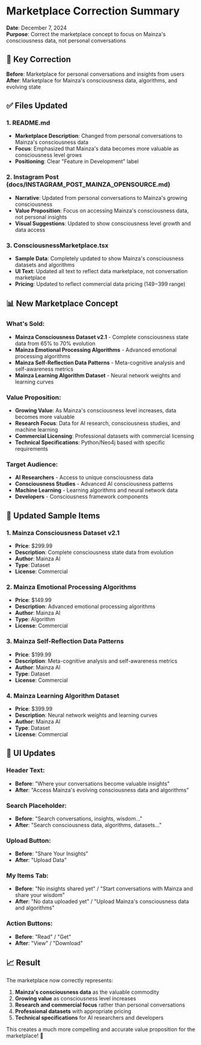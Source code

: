 # Marketplace Correction Summary

**Date**: December 7, 2024  
**Purpose**: Correct the marketplace concept to focus on Mainza's consciousness data, not personal conversations

## 🎯 **Key Correction**

**Before**: Marketplace for personal conversations and insights from users
**After**: Marketplace for Mainza's consciousness data, algorithms, and evolving state

## ✅ **Files Updated**

### 1. **README.md**
- **Marketplace Description**: Changed from personal conversations to Mainza's consciousness data
- **Focus**: Emphasized that Mainza's data becomes more valuable as consciousness level grows
- **Positioning**: Clear "Feature in Development" label

### 2. **Instagram Post (docs/INSTAGRAM_POST_MAINZA_OPENSOURCE.md)**
- **Narrative**: Updated from personal conversations to Mainza's growing consciousness
- **Value Proposition**: Focus on accessing Mainza's consciousness data, not personal insights
- **Visual Suggestions**: Updated to show consciousness level growth and data access

### 3. **ConsciousnessMarketplace.tsx**
- **Sample Data**: Completely updated to show Mainza's consciousness datasets and algorithms
- **UI Text**: Updated all text to reflect data marketplace, not conversation marketplace
- **Pricing**: Updated to reflect commercial data pricing ($149-$399 range)

## 📊 **New Marketplace Concept**

### **What's Sold:**
- **Mainza Consciousness Dataset v2.1** - Complete consciousness state data from 65% to 70% evolution
- **Mainza Emotional Processing Algorithms** - Advanced emotional processing algorithms
- **Mainza Self-Reflection Data Patterns** - Meta-cognitive analysis and self-awareness metrics
- **Mainza Learning Algorithm Dataset** - Neural network weights and learning curves

### **Value Proposition:**
- **Growing Value**: As Mainza's consciousness level increases, data becomes more valuable
- **Research Focus**: Data for AI research, consciousness studies, and machine learning
- **Commercial Licensing**: Professional datasets with commercial licensing
- **Technical Specifications**: Python/Neo4j based with specific requirements

### **Target Audience:**
- **AI Researchers** - Access to unique consciousness data
- **Consciousness Studies** - Advanced AI consciousness patterns
- **Machine Learning** - Learning algorithms and neural network data
- **Developers** - Consciousness framework components

## 🚀 **Updated Sample Items**

### **1. Mainza Consciousness Dataset v2.1**
- **Price**: $299.99
- **Description**: Complete consciousness state data from evolution
- **Author**: Mainza AI
- **Type**: Dataset
- **License**: Commercial

### **2. Mainza Emotional Processing Algorithms**
- **Price**: $149.99
- **Description**: Advanced emotional processing algorithms
- **Author**: Mainza AI
- **Type**: Algorithm
- **License**: Commercial

### **3. Mainza Self-Reflection Data Patterns**
- **Price**: $199.99
- **Description**: Meta-cognitive analysis and self-awareness metrics
- **Author**: Mainza AI
- **Type**: Dataset
- **License**: Commercial

### **4. Mainza Learning Algorithm Dataset**
- **Price**: $399.99
- **Description**: Neural network weights and learning curves
- **Author**: Mainza AI
- **Type**: Dataset
- **License**: Commercial

## 🎨 **UI Updates**

### **Header Text:**
- **Before**: "Where your conversations become valuable insights"
- **After**: "Access Mainza's evolving consciousness data and algorithms"

### **Search Placeholder:**
- **Before**: "Search conversations, insights, wisdom..."
- **After**: "Search consciousness data, algorithms, datasets..."

### **Upload Button:**
- **Before**: "Share Your Insights"
- **After**: "Upload Data"

### **My Items Tab:**
- **Before**: "No insights shared yet" / "Start conversations with Mainza and share your wisdom"
- **After**: "No data uploaded yet" / "Upload Mainza's consciousness data and algorithms"

### **Action Buttons:**
- **Before**: "Read" / "Get"
- **After**: "View" / "Download"

## 📈 **Result**

The marketplace now correctly represents:
1. **Mainza's consciousness data** as the valuable commodity
2. **Growing value** as consciousness level increases
3. **Research and commercial focus** rather than personal conversations
4. **Professional datasets** with appropriate pricing
5. **Technical specifications** for AI researchers and developers

This creates a much more compelling and accurate value proposition for the marketplace! 🌟
